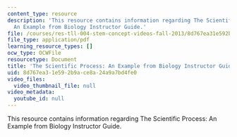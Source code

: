 ```yaml
---
content_type: resource
description: 'This resource contains information regarding The Scientific Process:
  An Example from Biology Instructor Guide.'
file: /courses/res-tll-004-stem-concept-videos-fall-2013/8d767ea31e592b9ace8a24a9a7bd4fe0_MITRES_TLL-004F13_SProc_IG.pdf
file_type: application/pdf
learning_resource_types: []
ocw_type: OCWFile
resourcetype: Document
title: 'The Scientific Process: An Example from Biology Instructor Guide'
uid: 8d767ea3-1e59-2b9a-ce8a-24a9a7bd4fe0
video_files:
  video_thumbnail_file: null
video_metadata:
  youtube_id: null
---
```

This resource contains information regarding The Scientific Process: An Example from Biology Instructor Guide.

